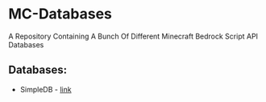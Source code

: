 # MC-Databases
A Repository Containing A Bunch Of Different Minecraft Bedrock Script API Databases

## Databases:
* SimpleDB - [link](https://github.com/Nathan93705/BedrockToolkit/tree/main/databases/simpledb)
